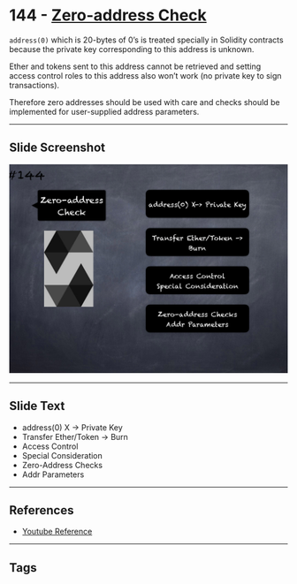 # 144 - [Zero-address Check](Zero-address%20Check.md)
`address(0)` which is 20-bytes of 0’s is treated specially in Solidity contracts because the private key corresponding to this address is unknown. 

Ether and tokens sent to this address cannot be retrieved and setting access control roles to this address also won’t work (no private key to sign transactions). 

Therefore zero addresses should be used with care and checks should be implemented for user-supplied address parameters.

___
## Slide Screenshot
![144.png](../../images/solidity201/144.png)
___
## Slide Text
- address(0) X -> Private Key
- Transfer Ether/Token -> Burn
- Access Control
- Special Consideration
- Zero-Address Checks
- Addr Parameters
___
## References
- [Youtube Reference](https://youtu.be/C0zBhTgppLQ?t=492)
___
## Tags